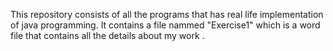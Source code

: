 This repository consists of all the programs that has real life implementation of java programming. It contains a file nammed "Exercise1" which is a word file that contains all the details about my work . 
